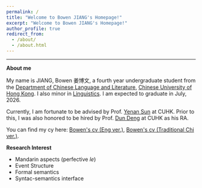```yaml
---
permalink: /
title: "Welcome to Bowen JIANG's Homepage!"
excerpt: "Welcome to Bowen JIANG's Homepage!"
author_profile: true
redirect_from: 
  - /about/
  - /about.html
---
```


---

**About me**


My name is JIANG, Bowen 姜博文, a fourth year undergraduate student from the [Department of Chinese Language and Literature](https://www.chi.cuhk.edu.hk), [Chinese University of Hong Kong](https://www.cuhk.edu.hk/english/index.html). I also minor in [Linguistics](https://ling.cuhk.edu.hk). I am expected to graduate in July, 2026.

Currently, I am fortunate to be advised by Prof. [Yenan Sun](https://yenan09.github.io) at CUHK. Prior to this, I was also honored to be hired by Prof. [Dun Deng](https://www.chi.cuhk.edu.hk/profile/prof-deng-dun/) at CUHK as his RA.

You can find my cy here: [Bowen's cv (Eng ver.)](../assets/CV_JIANGBowen_Chi_20241223.pdf), [Bowen's cv (Traditional Chi ver.)](../assets/CV_JIANGBowen_Eng_20241223.pdf).


**Research Interest**

* Mandarin aspects (perfective *le*)
* Event Structure
* Formal semantics
* Syntac-semantics interface



